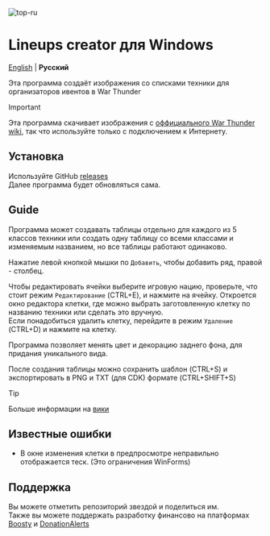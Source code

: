 ![top-ru](https://github.com/user-attachments/assets/d8eca166-5591-4599-843c-2fec60ebf720)

# Lineups creator для Windows

[English](README.md) | **Русский**

Эта программа создаёт изображения со списками техники для организаторов ивентов в War Thunder

> [!IMPORTANT]
> Эта программа скачивает изображения с [оффициального War Thunder wiki](https://wiki.warthunder.com/Main_Page), так что используйте только с подключением к Интернету.

## Установка

Используйте GitHub [releases](https://github.com/Gaz1zPr0g/wt-lineup-creator/releases) \
Далее программа будет обновляться сама.

## Guide
Программа может создавать таблицы отдельно для каждого из 5 классов техники или создать одну таблицу со всеми классами и изменяемым названием, но все таблицы работают одинаково. 

Нажатие левой кнопкой мышки по `Добавить`, чтобы добавить ряд, правой - столбец.

Чтобы редактировать ячейки выберите игровую нацию, проверьте, что стоит режим `Редактирование` (CTRL+E), и нажмите на ячейку. Откроется окно редактора клетки, где можно выбрать заготовленную клетку по названию техники или сделать это вручную. \
Если понадобиться удалить клетку, перейдите в режим `Удаление` (CTRL+D) и нажмите на клетку. 

Программа позволяет менять цвет и декорацию заднего фона, для придания уникального вида.

После создания таблицы можно сохранить шаблон (CTRL+S) и экспортировать в PNG и TXT (для CDK) формате (CTRL+SHIFT+S)

> [!TIP]
> Больше информации на [вики](https://github.com/Gaz1zPr0g/wt-lineup-creator/wiki/%D0%94%D0%BE%D0%BC%D0%B0%D1%88%D0%BD%D1%8F%D1%8F)

## Известные ошибки
- В окне изменения клетки в предпросмотре неправильно отображается теск. (Это ограничения WinForms)

## Поддержка
Вы можете отметить репозиторий звездой и поделиться им. \
Также вы можете поддержать разработку финансово на платформах [Boosty](https://boosty.to/railguntoaster/donate) и [DonationAlerts](https://www.donationalerts.com/r/railguntoaster)

